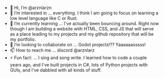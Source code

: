 - 👋 Hi, I’m @arznlarzn
- 👀 I’m interested in ... everything. I think I am going to focus on learning a low level language like C or Rust.
- 🌱 I’m currently learning ... I've actually been bouncing around. Right now though I am building a website wtih HTML, CSS, and JS that will serve as a place leading to my projects and my github repository that will be my portfolio.
- 💞️ I’m looking to collaborate on ... Godot projects!?? Yaaaaaasssss!
- 📫 How to reach me ... discord @arznlarz
- ⚡ Fun fact: ... I sing and song write. I learned how to code a couple years ago, and I've built projects in C#, lots of Python projects with GUIs, and I've dabbled with all kinds of stuff.

<!---
arznlarzn/arznlarzn is a ✨ special ✨ repository because its `README.md` (this file) appears on your GitHub profile.
You can click the Preview link to take a look at your changes.
--->
